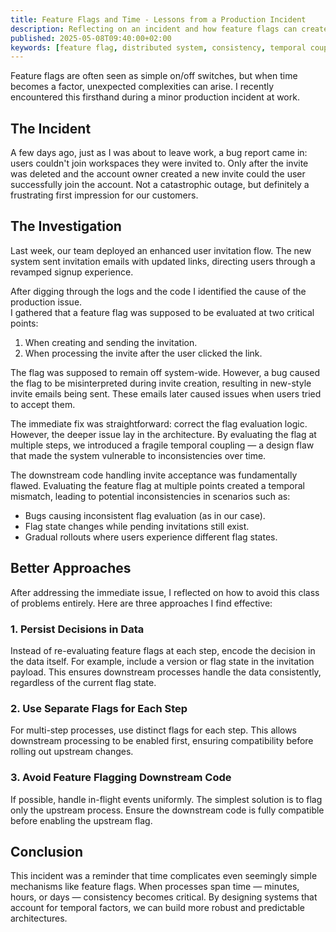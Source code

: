 ```yaml
---
title: Feature Flags and Time - Lessons from a Production Incident
description: Reflecting on an incident and how feature flags can create unexpected challenges when time is a factor.
published: 2025-05-08T09:40:00+02:00
keywords: [feature flag, distributed system, consistency, temporal coupling]
---
```


Feature flags are often seen as simple on/off switches, but when time becomes a factor, unexpected complexities can arise. I recently encountered this firsthand during a minor production incident at work.

## The Incident

A few days ago, just as I was about to leave work, a bug report came in: users couldn't join workspaces they were invited to. Only after the invite was deleted and the account owner created a new invite could the user successfully join the account. Not a catastrophic outage, but definitely a frustrating first impression for our customers.

## The Investigation

Last week, our team deployed an enhanced user invitation flow. The new system sent invitation emails with updated links, directing users through a revamped signup experience.

After digging through the logs and the code I identified the cause of the production issue.  
I gathered that a feature flag was supposed to be evaluated at two critical points:

1. When creating and sending the invitation.
2. When processing the invite after the user clicked the link.

The flag was supposed to remain off system-wide. However, a bug caused the flag to be misinterpreted during invite creation, resulting in new-style invite emails being sent. These emails later caused issues when users tried to accept them.

The immediate fix was straightforward: correct the flag evaluation logic. However, the deeper issue lay in the architecture. By evaluating the flag at multiple steps, we introduced a fragile temporal coupling — a design flaw that made the system vulnerable to inconsistencies over time.

The downstream code handling invite acceptance was fundamentally flawed. Evaluating the feature flag at multiple points created a temporal mismatch, leading to potential inconsistencies in scenarios such as:

- Bugs causing inconsistent flag evaluation (as in our case).
- Flag state changes while pending invitations still exist.
- Gradual rollouts where users experience different flag states.

## Better Approaches

After addressing the immediate issue, I reflected on how to avoid this class of problems entirely. Here are three approaches I find effective:

### 1. Persist Decisions in Data

Instead of re-evaluating feature flags at each step, encode the decision in the data itself. For example, include a version or flag state in the invitation payload. This ensures downstream processes handle the data consistently, regardless of the current flag state.

### 2. Use Separate Flags for Each Step

For multi-step processes, use distinct flags for each step. This allows downstream processing to be enabled first, ensuring compatibility before rolling out upstream changes.

### 3. Avoid Feature Flagging Downstream Code

If possible, handle in-flight events uniformly. The simplest solution is to flag only the upstream process. Ensure the downstream code is fully compatible before enabling the upstream flag.

## Conclusion

This incident was a reminder that time complicates even seemingly simple mechanisms like feature flags. When processes span time — minutes, hours, or days — consistency becomes critical. By designing systems that account for temporal factors, we can build more robust and predictable architectures.
